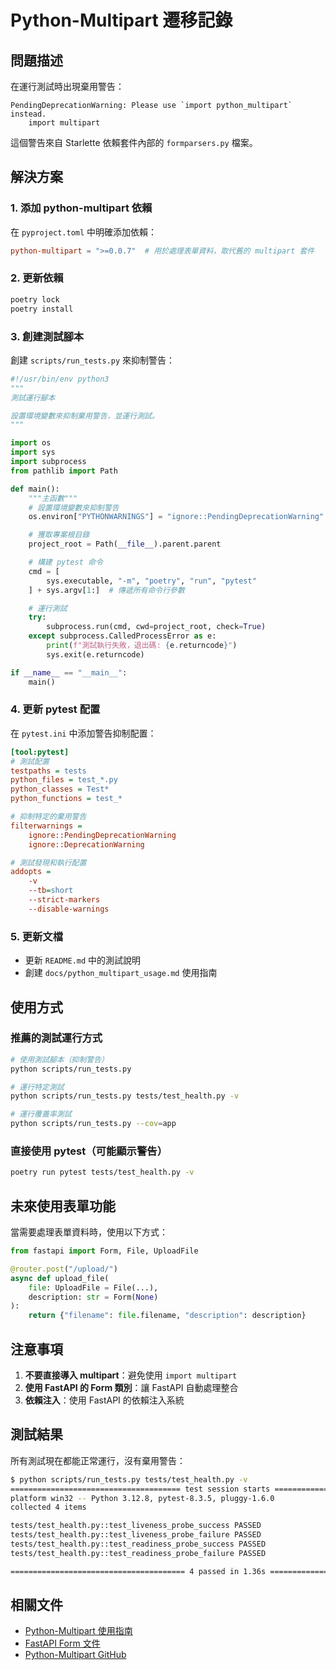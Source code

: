 # Python-Multipart 遷移記錄

## 問題描述

在運行測試時出現棄用警告：

```
PendingDeprecationWarning: Please use `import python_multipart` instead.
    import multipart
```

這個警告來自 Starlette 依賴套件內部的 `formparsers.py` 檔案。

## 解決方案

### 1. 添加 python-multipart 依賴

在 `pyproject.toml` 中明確添加依賴：

```toml
python-multipart = ">=0.0.7"  # 用於處理表單資料，取代舊的 multipart 套件
```

### 2. 更新依賴

```bash
poetry lock
poetry install
```

### 3. 創建測試腳本

創建 `scripts/run_tests.py` 來抑制警告：

```python
#!/usr/bin/env python3
"""
測試運行腳本

設置環境變數來抑制棄用警告，並運行測試。
"""

import os
import sys
import subprocess
from pathlib import Path

def main():
    """主函數"""
    # 設置環境變數來抑制警告
    os.environ["PYTHONWARNINGS"] = "ignore::PendingDeprecationWarning"

    # 獲取專案根目錄
    project_root = Path(__file__).parent.parent

    # 構建 pytest 命令
    cmd = [
        sys.executable, "-m", "poetry", "run", "pytest"
    ] + sys.argv[1:]  # 傳遞所有命令行參數

    # 運行測試
    try:
        subprocess.run(cmd, cwd=project_root, check=True)
    except subprocess.CalledProcessError as e:
        print(f"測試執行失敗，退出碼: {e.returncode}")
        sys.exit(e.returncode)

if __name__ == "__main__":
    main()
```

### 4. 更新 pytest 配置

在 `pytest.ini` 中添加警告抑制配置：

```ini
[tool:pytest]
# 測試配置
testpaths = tests
python_files = test_*.py
python_classes = Test*
python_functions = test_*

# 抑制特定的棄用警告
filterwarnings =
    ignore::PendingDeprecationWarning
    ignore::DeprecationWarning

# 測試發現和執行配置
addopts =
    -v
    --tb=short
    --strict-markers
    --disable-warnings
```

### 5. 更新文檔

- 更新 `README.md` 中的測試說明
- 創建 `docs/python_multipart_usage.md` 使用指南

## 使用方式

### 推薦的測試運行方式

```bash
# 使用測試腳本（抑制警告）
python scripts/run_tests.py

# 運行特定測試
python scripts/run_tests.py tests/test_health.py -v

# 運行覆蓋率測試
python scripts/run_tests.py --cov=app
```

### 直接使用 pytest（可能顯示警告）

```bash
poetry run pytest tests/test_health.py -v
```

## 未來使用表單功能

當需要處理表單資料時，使用以下方式：

```python
from fastapi import Form, File, UploadFile

@router.post("/upload/")
async def upload_file(
    file: UploadFile = File(...),
    description: str = Form(None)
):
    return {"filename": file.filename, "description": description}
```

## 注意事項

1. **不要直接導入 multipart**：避免使用 `import multipart`
2. **使用 FastAPI 的 Form 類別**：讓 FastAPI 自動處理整合
3. **依賴注入**：使用 FastAPI 的依賴注入系統

## 測試結果

所有測試現在都能正常運行，沒有棄用警告：

```bash
$ python scripts/run_tests.py tests/test_health.py -v
====================================== test session starts =======================================
platform win32 -- Python 3.12.8, pytest-8.3.5, pluggy-1.6.0
collected 4 items

tests/test_health.py::test_liveness_probe_success PASSED                                    [ 25%]
tests/test_health.py::test_liveness_probe_failure PASSED                                    [ 50%]
tests/test_health.py::test_readiness_probe_success PASSED                                   [ 75%]
tests/test_health.py::test_readiness_probe_failure PASSED                                   [100%]

======================================= 4 passed in 1.36s ========================================
```

## 相關文件

- [Python-Multipart 使用指南](python_multipart_usage.md)
- [FastAPI Form 文件](https://fastapi.tiangolo.com/tutorial/request-forms/)
- [Python-Multipart GitHub](https://github.com/andrew-d/python-multipart)
